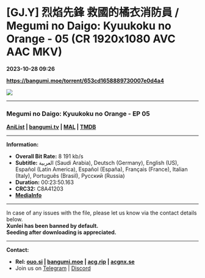 # [GJ.Y] 烈焰先鋒 救國的橘衣消防員 / Megumi no Daigo: Kyuukoku no Orange - 05 (CR 1920x1080 AVC AAC MKV)

**2023-10-28 09:26**

**https://bangumi.moe/torrent/653cd1658889730007e0d4a4**

![](https://img1.ak.crunchyroll.com/i/spire2-tmb/8d3b4b3ee24fef440ac950023b4e5e491698477623_full.jpg)

* * *

### **__Megumi no Daigo: Kyuukoku no Orange__** - EP 05

**[AniList](https://anilist.co/anime/158791) | [bangumi.tv](https://bgm.tv/subject/411106) | [MAL](https://myanimelist.net/anime/53848) | [TMDB](https://www.themoviedb.org/tv/223780)**

* * *

**Information:**

*   **Overall Bit Rate:** 8 191 kb/s
*   **Subtitle:** العربية (Saudi Arabia), Deutsch (Germany), English (US), Español (Latin America), Español (España), Français (France), Italian (Italy), Português (Brasil), Русский (Russia)
*   **Duration:** 00:23:50.163
*   **CRC32:** C8A41203
*   **[MediaInfo](https://rr1---nfo.raws.dev/%5BGJ.Y%5D%20Megumi%20no%20Daigo%20-%20%20Kyuukoku%20no%20Orange%20-%2005%20%28CR%201920x1080%20AVC%20AAC%20MKV%29%20%5BC8A41203%5D.mkv.nfo)**

* * *

In case of any issues with the file, please let us know via the contact details below.  
**Xunlei has been banned by default.**  
**Seeding after downloading is appreciated.**

* * *

**Contact:**

*   **Rel: [ouo.si](https://ouo.si/user/BraveSail) | [bangumi.moe](https://bangumi.moe/search/63e4b7585fa12c0007949b88) | [acg.rip](https://acg.rip/user/5570) | [acgnx.se](https://share.acgnx.se/user-529-1.html)**
*   Join us on [Telegram](https://kirara-fantasia.moe/telegram) | [Discord](https://kirara-fantasia.moe/discord)